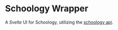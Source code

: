 # Schoology Wrapper

A *Svelte* UI for Schoology, utilizing the [schoology api](https://developers.schoology.com/api-documentation/rest-api-v1/).
